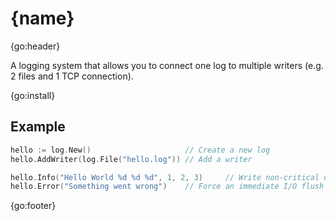 # {name}

{go:header}

A logging system that allows you to connect one log to multiple writers (e.g. 2 files and 1 TCP connection).

{go:install}

## Example

```go
hello := log.New()                     // Create a new log
hello.AddWriter(log.File("hello.log")) // Add a writer

hello.Info("Hello World %d %d %d", 1, 2, 3)     // Write non-critical data (buffered)
hello.Error("Something went wrong")    // Force an immediate I/O flush for error messages
```

{go:footer}
